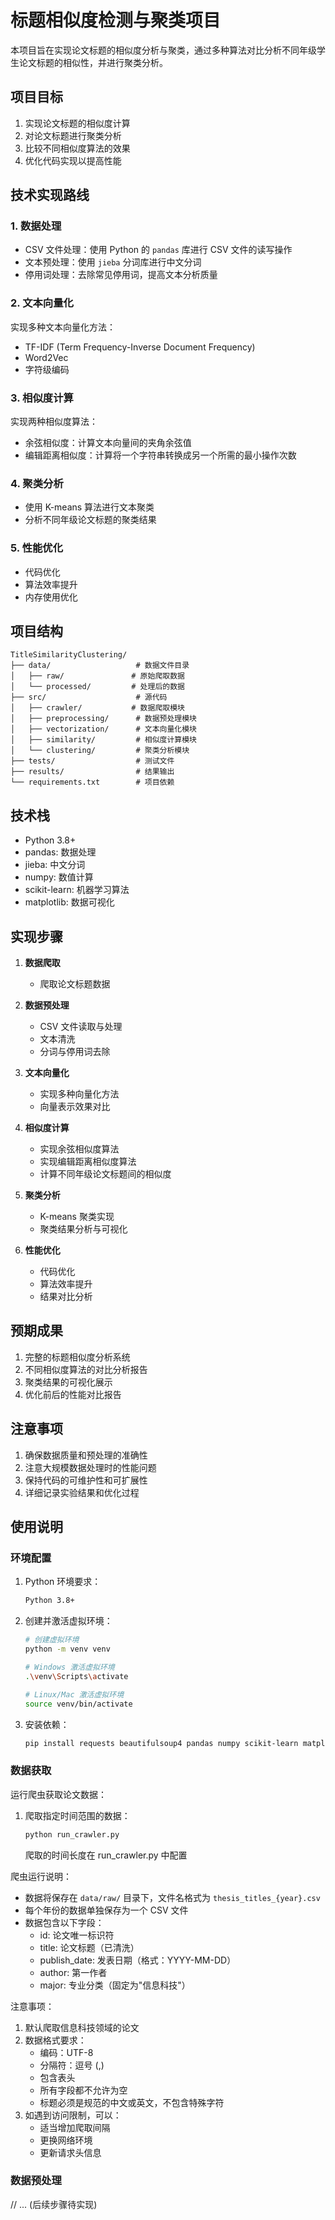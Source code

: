 # 标题相似度检测与聚类项目

本项目旨在实现论文标题的相似度分析与聚类，通过多种算法对比分析不同年级学生论文标题的相似性，并进行聚类分析。

## 项目目标

1. 实现论文标题的相似度计算
2. 对论文标题进行聚类分析
3. 比较不同相似度算法的效果
4. 优化代码实现以提高性能

## 技术实现路线

### 1. 数据处理
- CSV 文件处理：使用 Python 的 `pandas` 库进行 CSV 文件的读写操作
- 文本预处理：使用 `jieba` 分词库进行中文分词
- 停用词处理：去除常见停用词，提高文本分析质量

### 2. 文本向量化
实现多种文本向量化方法：
- TF-IDF (Term Frequency-Inverse Document Frequency)
- Word2Vec
- 字符级编码

### 3. 相似度计算
实现两种相似度算法：
- 余弦相似度：计算文本向量间的夹角余弦值
- 编辑距离相似度：计算将一个字符串转换成另一个所需的最小操作次数

### 4. 聚类分析
- 使用 K-means 算法进行文本聚类
- 分析不同年级论文标题的聚类结果

### 5. 性能优化
- 代码优化
- 算法效率提升
- 内存使用优化

## 项目结构

```
TitleSimilarityClustering/
├── data/                   # 数据文件目录
│   ├── raw/               # 原始爬取数据
│   └── processed/         # 处理后的数据
├── src/                    # 源代码
│   ├── crawler/           # 数据爬取模块
│   ├── preprocessing/      # 数据预处理模块
│   ├── vectorization/      # 文本向量化模块
│   ├── similarity/         # 相似度计算模块
│   └── clustering/         # 聚类分析模块
├── tests/                  # 测试文件
├── results/                # 结果输出
└── requirements.txt        # 项目依赖
```

## 技术栈

- Python 3.8+
- pandas: 数据处理
- jieba: 中文分词
- numpy: 数值计算
- scikit-learn: 机器学习算法
- matplotlib: 数据可视化

## 实现步骤

1. **数据爬取**
    - 爬取论文标题数据

3. **数据预处理**
   - CSV 文件读取与处理
   - 文本清洗
   - 分词与停用词去除

3. **文本向量化**
   - 实现多种向量化方法
   - 向量表示效果对比

4. **相似度计算**
   - 实现余弦相似度算法
   - 实现编辑距离相似度算法
   - 计算不同年级论文标题间的相似度

5. **聚类分析**
   - K-means 聚类实现
   - 聚类结果分析与可视化

6. **性能优化**
   - 代码优化
   - 算法效率提升
   - 结果对比分析

## 预期成果

1. 完整的标题相似度分析系统
2. 不同相似度算法的对比分析报告
3. 聚类结果的可视化展示
4. 优化前后的性能对比报告

## 注意事项

1. 确保数据质量和预处理的准确性
2. 注意大规模数据处理时的性能问题
3. 保持代码的可维护性和可扩展性
4. 详细记录实验结果和优化过程

## 使用说明

### 环境配置

1. Python 环境要求：
   ```bash
   Python 3.8+
   ```

2. 创建并激活虚拟环境：
   ```bash
   # 创建虚拟环境
   python -m venv venv

   # Windows 激活虚拟环境
   .\venv\Scripts\activate

   # Linux/Mac 激活虚拟环境
   source venv/bin/activate
   ```

3. 安装依赖：
   ```bash
   pip install requests beautifulsoup4 pandas numpy scikit-learn matplotlib python-Levenshtein gensim tqdm
   ```

### 数据获取

运行爬虫获取论文数据：

1. 爬取指定时间范围的数据：
   ```bash
   python run_crawler.py
   ```
   爬取的时间长度在 run_crawler.py 中配置

爬虫运行说明：
- 数据将保存在 `data/raw/` 目录下，文件名格式为 `thesis_titles_{year}.csv`
- 每个年份的数据单独保存为一个 CSV 文件
- 数据包含以下字段：
  - id: 论文唯一标识符
  - title: 论文标题（已清洗）
  - publish_date: 发表日期（格式：YYYY-MM-DD）
  - author: 第一作者
  - major: 专业分类（固定为"信息科技"）

注意事项：
1. 默认爬取信息科技领域的论文
2. 数据格式要求：
   - 编码：UTF-8
   - 分隔符：逗号 (,)
   - 包含表头
   - 所有字段都不允许为空
   - 标题必须是规范的中文或英文，不包含特殊字符
3. 如遇到访问限制，可以：
   - 适当增加爬取间隔
   - 更换网络环境
   - 更新请求头信息

### 数据预处理

// ... (后续步骤待实现)
